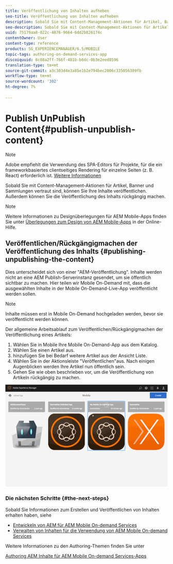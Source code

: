 ```yaml
---
title: Veröffentlichung von Inhalten aufheben
seo-title: Veröffentlichung von Inhalten aufheben
description: Sobald Sie mit Content-Management-Aktionen für Artikel, Banner und Sammlungen vertraut sind, erfahren Sie auf dieser Seite, wie Sie Ihre Inhalte veröffentlichen können. Außerdem können Sie die Veröffentlichung des Inhalts rückgängig machen.
seo-description: Sobald Sie mit Content-Management-Aktionen für Artikel, Banner und Sammlungen vertraut sind, erfahren Sie auf dieser Seite, wie Sie Ihre Inhalte veröffentlichen können. Außerdem können Sie die Veröffentlichung des Inhalts rückgängig machen.
uuid: 75179aa8-022c-4876-9664-6dd2b826174c
contentOwner: User
content-type: reference
products: SG_EXPERIENCEMANAGER/6.5/MOBILE
topic-tags: authoring-on-demand-services-app
discoiquuid: 8c88a2ff-766f-481b-b6dc-0b3e2eed8596
translation-type: tm+mt
source-git-commit: a3c303d4e3a85e1b2e794bec2006c335056309fb
workflow-type: tm+mt
source-wordcount: '302'
ht-degree: 7%

---
```



# Publish UnPublish Content{#publish-unpublish-content}

>[!NOTE]
>
>Adobe empfiehlt die Verwendung des SPA-Editors für Projekte, für die ein frameworkbasiertes clientseitiges Rendering für einzelne Seiten (z. B. React) erforderlich ist. [Weitere Informationen](/help/sites-developing/spa-overview.md)

Sobald Sie mit Content-Management-Aktionen für Artikel, Banner und Sammlungen vertraut sind, können Sie Ihre Inhalte veröffentlichen. Außerdem können Sie die Veröffentlichung des Inhalts rückgängig machen.

>[!NOTE]
>
>Weitere Informationen zu Designüberlegungen für AEM Mobile-Apps finden Sie unter [Überlegungen zum Design von AEM Mobile-Apps](https://helpx.adobe.com/digital-publishing-solution/help/design-app.html) in der Online-Hilfe.

## Veröffentlichen/Rückgängigmachen der Veröffentlichung des Inhalts {#publishing-unpublishing-the-content}

Dies unterscheidet sich von einer &quot;AEM-Veröffentlichung&quot;. Inhalte werden nicht an eine AEM Publish-Serverinstanz gesendet, um sie öffentlich sichtbar zu machen. Hier teilen wir Mobile On-Demand mit, dass die ausgewählten Inhalte in der Mobile On-Demand-Live-App veröffentlicht werden sollen.

>[!NOTE]
>
>Inhalte müssen erst in Mobile On-Demand hochgeladen werden, bevor sie veröffentlicht werden können.

Der allgemeine Arbeitsablauf zum Veröffentlichen/Rückgängigmachen der Veröffentlichung eines Artikels:

1. Wählen Sie in Mobile Ihre Mobile On-Demand-App aus dem Katalog.
1. Wählen Sie einen Artikel aus.
1. hinzufügen Sie bei Bedarf weitere Artikel aus der Ansicht Liste.
1. Wählen Sie in der Aktionsleiste &quot;Veröffentlichen&quot;aus. Nach einigen Augenblicken werden Ihre Artikel nun öffentlich sein.
1. Gehen Sie wie oben beschrieben vor, um die Veröffentlichung von Artikeln rückgängig zu machen.

<!-- FAIL >>[!NOTE]
>
>Generally, you should preflight before publishing. See [Previewing with Preflight](/content/docs/en/aem/6-3/administer/mobile-apps/aem-mobile/previewing-with-preflight-on-demand-services.md) for more details.-->

![chlimage_1-9](assets/chlimage_1-9.gif)

### Die nächsten Schritte {#the-next-steps}

Sobald Sie Informationen zum Erstellen und Veröffentlichen von Inhalten erhalten haben, siehe

* [Entwickeln von AEM für AEM Mobile On-demand Services](/help/mobile/aem-mobile-on-demand.md)
* [Verwalten von Inhalten für die Verwendung von AEM Mobile On-demand Services](/help/mobile/aem-mobile.md)

Weitere Informationen zu den Authoring-Themen finden Sie unter

[Authoring AEM Inhalte für AEM Mobile On-demand Services-Apps](/help/mobile/mobile-apps-ondemand.md)
